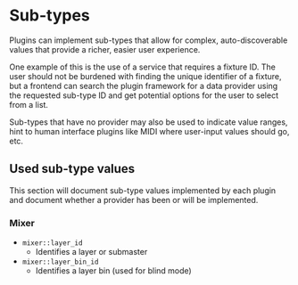 # Sub-types

Plugins can implement sub-types that allow for complex, auto-discoverable values that provide a
richer, easier user experience.

One example of this is the use of a service that requires a fixture ID.
The user should not be burdened with finding the unique identifier of a fixture, but a frontend can
search the plugin framework for a data provider using the requested sub-type ID and get potential options
for the user to select from a list.

Sub-types that have no provider may also be used to indicate value ranges, hint to human interface plugins
like MIDI where user-input values should go, etc.


## Used sub-type values

This section will document sub-type values implemented by each plugin and document whether a provider has
been or will be implemented.


### Mixer

* `mixer::layer_id`
	* Identifies a layer or submaster
* `mixer::layer_bin_id`
	* Identifies a layer bin (used for blind mode)
